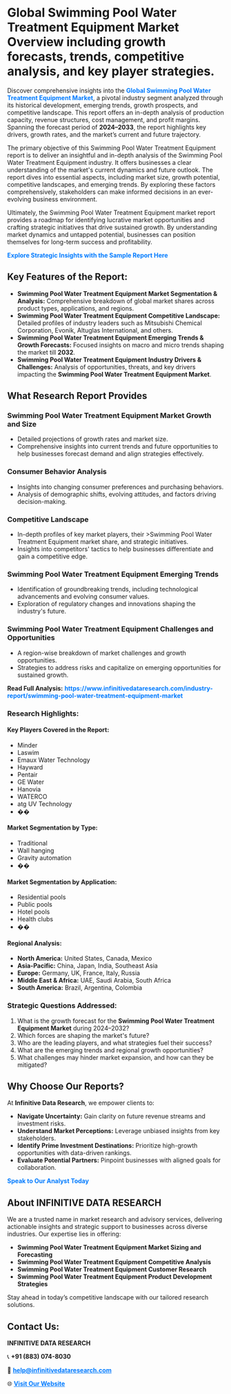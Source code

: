<h1>Global Swimming Pool Water Treatment Equipment Market Overview including growth forecasts, trends, competitive analysis, and key player strategies.</h1>
<p>
Discover comprehensive insights into the 
<a href="https://www.infinitivedataresearch.com/industry-report/swimming-pool-water-treatment-equipment-market" rel="dofollow" style="color: #007BFF; text-decoration: none;"><strong>Global Swimming Pool Water Treatment Equipment Market</strong></a>, a pivotal industry segment analyzed through its historical development, emerging trends, growth prospects, and competitive landscape. This report offers an in-depth analysis of production capacity, revenue structures, cost management, and profit margins. Spanning the forecast period of <strong>2024–2033</strong>, the report highlights key drivers, growth rates, and the market’s current and future trajectory.
</p>
<p>
The primary objective of this Swimming Pool Water Treatment Equipment report is to deliver an insightful and in-depth analysis of the Swimming Pool Water Treatment Equipment industry. It offers businesses a clear understanding of the market's current dynamics and future outlook. The report dives into essential aspects, including market size, growth potential, competitive landscapes, and emerging trends. By exploring these factors comprehensively, stakeholders can make informed decisions in an ever-evolving business environment.
</p>
<p>
Ultimately, the Swimming Pool Water Treatment Equipment market report provides a roadmap for identifying lucrative market opportunities and crafting strategic initiatives that drive sustained growth. By understanding market dynamics and untapped potential, businesses can position themselves for long-term success and profitability.
</p>
<p>
<a href="https://www.infinitivedataresearch.com/request-sample/reportId=109680" style="color: #007BFF; text-decoration: none;"><strong>Explore Strategic Insights with the Sample Report Here</strong></a>
</p>

<h2>Key Features of the Report:</h2>
<ul>
<li><strong>Swimming Pool Water Treatment Equipment Market Segmentation & Analysis:</strong> Comprehensive breakdown of global market shares across product types, applications, and regions.</li>
<li><strong>Swimming Pool Water Treatment Equipment Competitive Landscape:</strong> Detailed profiles of industry leaders such as Mitsubishi Chemical Corporation, Evonik, Altuglas International, and others.</li>
<li><strong>Swimming Pool Water Treatment Equipment Emerging Trends & Growth Forecasts:</strong> Focused insights on macro and micro trends shaping the market till <strong>2032</strong>.</li>
<li><strong>Swimming Pool Water Treatment Equipment Industry Drivers & Challenges:</strong> Analysis of opportunities, threats, and key drivers impacting the <strong>Swimming Pool Water Treatment Equipment Market</strong>.</li>
</ul>

<h2>What Research Report Provides</h2>
<h3>Swimming Pool Water Treatment Equipment Market Growth and Size</h3>
<ul>
<li>Detailed projections of growth rates and market size.</li>
<li>Comprehensive insights into current trends and future opportunities to help businesses forecast demand and align strategies effectively.</li>
</ul>

<h3>Consumer Behavior Analysis</h3>
<ul>
<li>Insights into changing consumer preferences and purchasing behaviors.</li>
<li>Analysis of demographic shifts, evolving attitudes, and factors driving decision-making.</li>
</ul>

<h3>Competitive Landscape</h3>
<ul>
<li>In-depth profiles of key market players, their >Swimming Pool Water Treatment Equipment market share, and strategic initiatives.</li>
<li>Insights into competitors' tactics to help businesses differentiate and gain a competitive edge.</li>
</ul>

<h3>Swimming Pool Water Treatment Equipment Emerging Trends</h3>
<ul>
<li>Identification of groundbreaking trends, including technological advancements and evolving consumer values.</li>
<li>Exploration of regulatory changes and innovations shaping the industry's future.</li>
</ul>

<h3>Swimming Pool Water Treatment Equipment Challenges and Opportunities</h3>
<ul>
<li>A region-wise breakdown of market challenges and growth opportunities.</li>
<li>Strategies to address risks and capitalize on emerging opportunities for sustained growth.</li>
</ul>
<p><strong>Read Full Analysis:</strong> <a href="https://www.infinitivedataresearch.com/industry-report/swimming-pool-water-treatment-equipment-market" rel="dofollow" style="color: #007BFF; text-decoration: none;"><strong>https://www.infinitivedataresearch.com/industry-report/swimming-pool-water-treatment-equipment-market</strong></a></p>
<h3>Research Highlights:</h3>
<h4>Key Players Covered in the Report:</h4>
<ul><li>Minder</li><li>Laswim</li><li>Emaux Water Technology</li><li>Hayward</li><li>Pentair</li><li>GE Water</li><li>Hanovia</li><li>WATERCO</li><li>atg UV Technology</li><li>��</li></ul>
<h4>Market Segmentation by Type:</h4>
<ul><li>Traditional</li><li>Wall hanging</li><li>Gravity automation</li><li>��</li></ul>
<h4>Market Segmentation by Application:</h4>
<ul><li>Residential pools</li><li>Public pools</li><li>Hotel pools</li><li>Health clubs</li><li>��</li></ul>

<h4>Regional Analysis:</h4>
<ul>
<li><strong>North America:</strong> United States, Canada, Mexico</li>
<li><strong>Asia-Pacific:</strong> China, Japan, India, Southeast Asia</li>
<li><strong>Europe:</strong> Germany, UK, France, Italy, Russia</li>
<li><strong>Middle East & Africa:</strong> UAE, Saudi Arabia, South Africa</li>
<li><strong>South America:</strong> Brazil, Argentina, Colombia</li>
</ul>

<h3>Strategic Questions Addressed:</h3>
<ol>
<li>What is the growth forecast for the <strong>Swimming Pool Water Treatment Equipment Market</strong> during 2024–2032?</li>
<li>Which forces are shaping the market's future?</li>
<li>Who are the leading players, and what strategies fuel their success?</li>
<li>What are the emerging trends and regional growth opportunities?</li>
<li>What challenges may hinder market expansion, and how can they be mitigated?</li>
</ol>

<h2>Why Choose Our Reports?</h2>
<p>At <strong>Infinitive Data Research</strong>, we empower clients to:</p>
<ul>
<li><strong>Navigate Uncertainty:</strong> Gain clarity on future revenue streams and investment risks.</li>
<li><strong>Understand Market Perceptions:</strong> Leverage unbiased insights from key stakeholders.</li>
<li><strong>Identify Prime Investment Destinations:</strong> Prioritize high-growth opportunities with data-driven rankings.</li>
<li><strong>Evaluate Potential Partners:</strong> Pinpoint businesses with aligned goals for collaboration.</li>
</ul>
<p><a href="https://www.infinitivedataresearch.com/industry-report/swimming-pool-water-treatment-equipment-market" rel="dofollow" style="color: #007BFF; text-decoration: none;"><strong>Speak to Our Analyst Today</strong></a></p>

<h2>About INFINITIVE DATA RESEARCH</h2>
<p>We are a trusted name in market research and advisory services, delivering actionable insights and strategic support to businesses across diverse industries. Our expertise lies in offering:</p>
<ul>
<li><strong>Swimming Pool Water Treatment Equipment Market Sizing and Forecasting</strong></li>
<li><strong>Swimming Pool Water Treatment Equipment Competitive Analysis</strong></li>
<li><strong>Swimming Pool Water Treatment Equipment Customer Research</strong></li>
<li><strong>Swimming Pool Water Treatment Equipment Product Development Strategies</strong></li>
</ul>
<p>Stay ahead in today’s competitive landscape with our tailored research solutions.</p>

<h2>Contact Us:</h2>
<p><strong>INFINITIVE DATA RESEARCH</strong></p>
<p>📞 <strong>+91 (883) 074-8030</strong></p>
<p>📧 <strong><a href="mailto:help@infinitivedataresearch.com" style="color: #007BFF;">help@infinitivedataresearch.com</a></strong></p>
<p>🌐 <strong><a href="https://www.infinitivedataresearch.com" rel="dofollow" style="color: #007BFF;">Visit Our Website</a></strong></p>